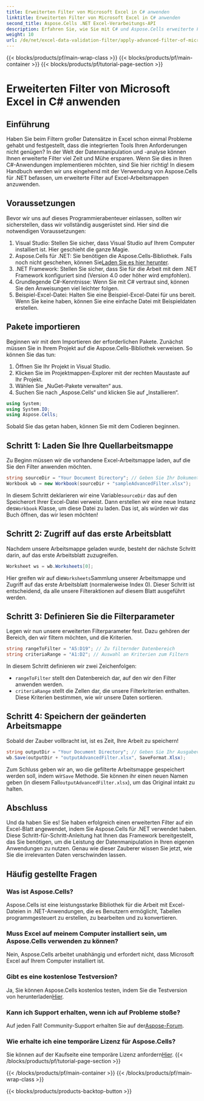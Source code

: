 ```yaml
---
title: Erweiterten Filter von Microsoft Excel in C# anwenden
linktitle: Erweiterten Filter von Microsoft Excel in C# anwenden
second_title: Aspose.Cells .NET Excel-Verarbeitungs-API
description: Erfahren Sie, wie Sie mit C# und Aspose.Cells erweiterte Filter in Excel anwenden. Eine Schritt-für-Schritt-Anleitung zur einfachen Implementierung ist enthalten.
weight: 10
url: /de/net/excel-data-validation-filter/apply-advanced-filter-of-microsoft-excel-in-csharp/
---
```


{{< blocks/products/pf/main-wrap-class >}}
{{< blocks/products/pf/main-container >}}
{{< blocks/products/pf/tutorial-page-section >}}

# Erweiterten Filter von Microsoft Excel in C# anwenden

## Einführung

Haben Sie beim Filtern großer Datensätze in Excel schon einmal Probleme gehabt und festgestellt, dass die integrierten Tools Ihren Anforderungen nicht genügen? In der Welt der Datenmanipulation und -analyse können Ihnen erweiterte Filter viel Zeit und Mühe ersparen. Wenn Sie dies in Ihren C#-Anwendungen implementieren möchten, sind Sie hier richtig! In diesem Handbuch werden wir uns eingehend mit der Verwendung von Aspose.Cells für .NET befassen, um erweiterte Filter auf Excel-Arbeitsmappen anzuwenden. 

## Voraussetzungen

Bevor wir uns auf dieses Programmierabenteuer einlassen, sollten wir sicherstellen, dass wir vollständig ausgerüstet sind. Hier sind die notwendigen Voraussetzungen:

1. Visual Studio: Stellen Sie sicher, dass Visual Studio auf Ihrem Computer installiert ist. Hier geschieht die ganze Magie.
2.  Aspose.Cells für .NET: Sie benötigen die Aspose.Cells-Bibliothek. Falls noch nicht geschehen, können Sie[Laden Sie es hier herunter](https://releases.aspose.com/cells/net/).
3. .NET Framework: Stellen Sie sicher, dass Sie für die Arbeit mit dem .NET Framework konfiguriert sind (Version 4.0 oder höher wird empfohlen).
4. Grundlegende C#-Kenntnisse: Wenn Sie mit C# vertraut sind, können Sie den Anweisungen viel leichter folgen.
5. Beispiel-Excel-Datei: Halten Sie eine Beispiel-Excel-Datei für uns bereit. Wenn Sie keine haben, können Sie eine einfache Datei mit Beispieldaten erstellen.

## Pakete importieren

Beginnen wir mit dem Importieren der erforderlichen Pakete. Zunächst müssen Sie in Ihrem Projekt auf die Aspose.Cells-Bibliothek verweisen. So können Sie das tun:

1. Öffnen Sie Ihr Projekt in Visual Studio.
2. Klicken Sie im Projektmappen-Explorer mit der rechten Maustaste auf Ihr Projekt.
3. Wählen Sie „NuGet-Pakete verwalten“ aus.
4. Suchen Sie nach „Aspose.Cells“ und klicken Sie auf „Installieren“.

```csharp
using System;
using System.IO;
using Aspose.Cells;
```

Sobald Sie das getan haben, können Sie mit dem Codieren beginnen.


## Schritt 1: Laden Sie Ihre Quellarbeitsmappe

Zu Beginn müssen wir die vorhandene Excel-Arbeitsmappe laden, auf die Sie den Filter anwenden möchten.

```csharp
string sourceDir = "Your Document Directory"; // Geben Sie Ihr Dokumentverzeichnis an
Workbook wb = new Workbook(sourceDir + "sampleAdvancedFilter.xlsx");
```

 In diesem Schritt deklarieren wir eine Variable`sourceDir` das auf den Speicherort Ihrer Excel-Datei verweist. Dann erstellen wir eine neue Instanz des`Workbook` Klasse, um diese Datei zu laden. Das ist, als würden wir das Buch öffnen, das wir lesen möchten!

## Schritt 2: Zugriff auf das erste Arbeitsblatt

Nachdem unsere Arbeitsmappe geladen wurde, besteht der nächste Schritt darin, auf das erste Arbeitsblatt zuzugreifen.

```csharp
Worksheet ws = wb.Worksheets[0];
```

 Hier greifen wir auf die`Worksheets`Sammlung unserer Arbeitsmappe und Zugriff auf das erste Arbeitsblatt (normalerweise Index 0). Dieser Schritt ist entscheidend, da alle unsere Filteraktionen auf diesem Blatt ausgeführt werden.

## Schritt 3: Definieren Sie die Filterparameter

Legen wir nun unsere erweiterten Filterparameter fest. Dazu gehören der Bereich, den wir filtern möchten, und die Kriterien.

```csharp
string rangeToFilter = "A5:D19"; // Zu filternder Datenbereich
string criteriaRange = "A1:D2"; // Auswahl an Kriterien zum Filtern
```

In diesem Schritt definieren wir zwei Zeichenfolgen: 
- `rangeToFilter` stellt den Datenbereich dar, auf den wir den Filter anwenden werden.
- `criteriaRange` stellt die Zellen dar, die unsere Filterkriterien enthalten. Diese Kriterien bestimmen, wie wir unsere Daten sortieren.

## Schritt 4: Speichern der geänderten Arbeitsmappe

Sobald der Zauber vollbracht ist, ist es Zeit, Ihre Arbeit zu speichern!

```csharp
string outputDir = "Your Document Directory"; // Geben Sie Ihr Ausgabeverzeichnis an
wb.Save(outputDir + "outputAdvancedFilter.xlsx", SaveFormat.Xlsx);
```

 Zum Schluss geben wir an, wo die gefilterte Arbeitsmappe gespeichert werden soll, indem wir`Save` Methode. Sie können ihr einen neuen Namen geben (in diesem Fall`outputAdvancedFilter.xlsx`), um das Original intakt zu halten.

## Abschluss

Und da haben Sie es! Sie haben erfolgreich einen erweiterten Filter auf ein Excel-Blatt angewendet, indem Sie Aspose.Cells für .NET verwendet haben. Diese Schritt-für-Schritt-Anleitung hat Ihnen das Framework bereitgestellt, das Sie benötigen, um die Leistung der Datenmanipulation in Ihren eigenen Anwendungen zu nutzen. Genau wie dieser Zauberer wissen Sie jetzt, wie Sie die irrelevanten Daten verschwinden lassen.

## Häufig gestellte Fragen

### Was ist Aspose.Cells?
Aspose.Cells ist eine leistungsstarke Bibliothek für die Arbeit mit Excel-Dateien in .NET-Anwendungen, die es Benutzern ermöglicht, Tabellen programmgesteuert zu erstellen, zu bearbeiten und zu konvertieren.

### Muss Excel auf meinem Computer installiert sein, um Aspose.Cells verwenden zu können?
Nein, Aspose.Cells arbeitet unabhängig und erfordert nicht, dass Microsoft Excel auf Ihrem Computer installiert ist.

### Gibt es eine kostenlose Testversion?
 Ja, Sie können Aspose.Cells kostenlos testen, indem Sie die Testversion von herunterladen[Hier](https://releases.aspose.com/).

### Kann ich Support erhalten, wenn ich auf Probleme stoße?
 Auf jeden Fall! Community-Support erhalten Sie auf der[Aspose-Forum](https://forum.aspose.com/c/cells/9).

### Wie erhalte ich eine temporäre Lizenz für Aspose.Cells?
 Sie können auf der Kaufseite eine temporäre Lizenz anfordern[Hier](https://purchase.aspose.com/temporary-license/). 
{{< /blocks/products/pf/tutorial-page-section >}}

{{< /blocks/products/pf/main-container >}}
{{< /blocks/products/pf/main-wrap-class >}}

{{< blocks/products/products-backtop-button >}}
